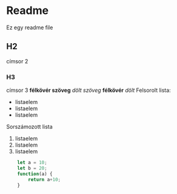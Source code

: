 # Readme
Ez egy readme file
## H2
címsor 2
### H3
címsor 3
__félkövér szöveg__
_dölt szöveg_
**félkövér**
*dölt*
Felsorolt lista:
* listaelem
* listaelem
* listaelem

Sorszámozott lista
1. listaelem 
2. listaelem
3. listaelem

```javascript 
    let a = 10;
    let b = 20;
    function(a) {
        return a+10;
    }
